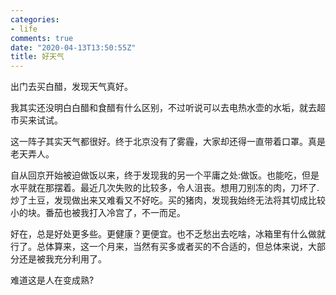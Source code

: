 ```yaml
---
categories:
- life
comments: true
date: "2020-04-13T13:50:55Z"
title: 好天气
---
```


出门去买白醋，发现天气真好。

我其实还没明白白醋和食醋有什么区别，不过听说可以去电热水壶的水垢，就去超市买来试试。

这一阵子其实天气都很好。终于北京没有了雾霾，大家却还得一直带着口罩。真是老天弄人。

自从回京开始被迫做饭以来，终于发现我的另一个平庸之处:做饭。也能吃，但是水平就在那摆着。最近几次失败的比较多，令人沮丧。想用刀别冻的肉，刀坏了.炒了土豆，发现做出来又难看又不好吃。买的猪肉，发现我始终无法将其切成比较小的块。番茄也被我打入冷宫了，不一而足。

好在，总是好处更多些。更健康？更便宜。也不乏愁出去吃啥，冰箱里有什么做就行了。总体算来，这一个月来，当然有买多或者买的不合适的，但总体来说，大部分还是被我充分利用了。

难道这是人在变成熟?
